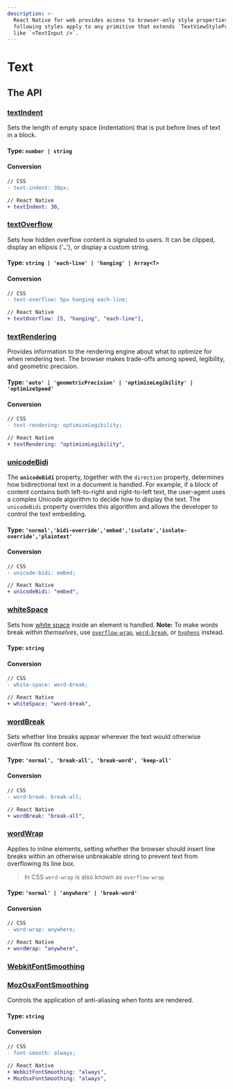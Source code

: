 ```yaml
---
description: >-
  React Native for web provides access to browser-only style properties. The
  following styles apply to any primitive that extends `TextViewStylePropTypes`
  like `<TextInput />`.
---
```


# Text

## The API

### [textIndent](https://developer.mozilla.org/en-US/docs/Web/CSS/text-indent)

Sets the length of empty space \(indentation\) that is put before lines of text in a block.

#### **Type:** `number | string`

#### Conversion

```diff
// CSS
- text-indent: 30px;

// React Native
+ textIndent: 30,
```

### [textOverflow](https://developer.mozilla.org/en-US/docs/Web/CSS/text-overflow)

Sets how hidden overflow content is signaled to users. It can be clipped, display an ellipsis \('`…`'\), or display a custom string.

#### **Type:** `string | 'each-line' | 'hanging' | Array<T>`

#### Conversion

```diff
// CSS
- text-overflow: 5px hanging each-line;

// React Native
+ textOverflow: [5, "hanging", "each-line"],
```

### [textRendering](https://developer.mozilla.org/en-US/docs/Web/CSS/text-rendering)

Provides information to the rendering engine about what to optimize for when rendering text. The browser makes trade-offs among speed, legibility, and geometric precision.

#### **Type:** `'auto' | 'geometricPrecision' | 'optimizeLegibility' | 'optimizeSpeed'`

#### Conversion

```diff
// CSS
- text-rendering: optimizeLegibility;

// React Native
+ textRendering: "optimizeLegibility",
```

### [unicodeBidi](https://developer.mozilla.org/en-US/docs/Web/CSS/unicode-bidi)

The **`unicodeBidi`** property, together with the `direction` property, determines how bidirectional text in a document is handled. For example, if a block of content contains both left-to-right and right-to-left text, the user-agent uses a complex Unicode algorithm to decide how to display the text. The `unicodeBidi` property overrides this algorithm and allows the developer to control the text embedding.

#### **Type:** `'normal','bidi-override','embed','isolate','isolate-override','plaintext'`

#### Conversion

```diff
// CSS
- unicode-bidi: embed;

// React Native
+ unicodeBidi: "embed",
```

### [whiteSpace](https://developer.mozilla.org/en-US/docs/Web/CSS/white-space)

Sets how [white space](https://developer.mozilla.org/en-US/docs/Glossary/whitespace) inside an element is handled. **Note:** To make words break _within themselves_, use [`overflow-wrap`](https://developer.mozilla.org/en-US/docs/Web/CSS/overflow-wrap), [`word-break`](https://developer.mozilla.org/en-US/docs/Web/CSS/word-break), or [`hyphens`](https://developer.mozilla.org/en-US/docs/Web/CSS/hyphens) instead.

#### **Type:** `string`

#### Conversion

```diff
// CSS
- white-space: word-break;

// React Native
+ whiteSpace: "word-break",
```

### [wordBreak](https://developer.mozilla.org/en-US/docs/Web/CSS/word-break)

Sets whether line breaks appear wherever the text would otherwise overflow its content box.

#### **Type:** `'normal', 'break-all', 'break-word', 'keep-all'`

#### Conversion

```diff
// CSS
- word-break: break-all;

// React Native
+ wordBreak: "break-all",
```

### [wordWrap](https://developer.mozilla.org/en-US/docs/Web/CSS/word-wrap)

Applies to inline elements, setting whether the browser should insert line breaks within an otherwise unbreakable string to prevent text from overflowing its line box.

> In CSS `word-wrap` is also known as `overflow-wrap`

#### **Type:** `'normal' | 'anywhere' | 'break-word'`

#### Conversion

```diff
// CSS
- word-wrap: anywhere;

// React Native
+ wordWrap: "anywhere",
```

### [WebkitFontSmoothing](https://developer.mozilla.org/en-US/docs/Web/CSS/font-smooth)

### [MozOsxFontSmoothing](https://developer.mozilla.org/en-US/docs/Web/CSS/font-smooth)

Controls the application of anti-aliasing when fonts are rendered.

#### **Type:** `string`

#### Conversion

```diff
// CSS
- font-smooth: always;

// React Native
+ WebkitFontSmoothing: "always",
+ MozOsxFontSmoothing: "always",
```

